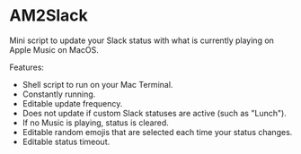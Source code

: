 # AM2Slack
Mini script to update your Slack status with what is currently playing on Apple Music on MacOS.

Features:
- Shell script to run on your Mac Terminal.
- Constantly running.
- Editable update frequency.
- Does not update if custom Slack statuses are active (such as "Lunch").
- If no Music is playing, status is cleared.
- Editable random emojis that are selected each time your status changes.
- Editable status timeout.
